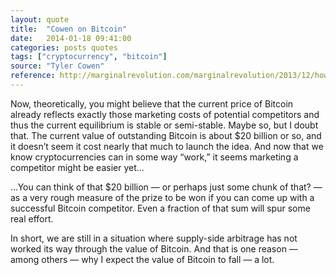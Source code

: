```yaml
---
layout: quote
title:  "Cowen on Bitcoin"
date:   2014-01-18 09:41:00
categories: posts quotes
tags: ["cryptocurrency", "bitcoin"]
source: "Tyler Cowen"
reference: http://marginalrevolution.com/marginalrevolution/2013/12/how-and-why-bitcoin-will-plummet-in-price.html
---
```


Now, theoretically, you might believe that the current price of Bitcoin already reflects exactly those marketing costs of potential competitors and thus the current equilibrium is stable or semi-stable.  Maybe so, but I doubt that.  The current value of outstanding Bitcoin is about $20 billion or so, and it doesn’t seem it cost nearly that much to launch the idea.  And now that we know cryptocurrencies can in some way “work,” it seems marketing a competitor might be easier yet...

...You can think of that $20 billion — or perhaps just some chunk of that? — as a very rough measure of the prize to be won if you can come up with a successful Bitcoin competitor.  Even a fraction of that sum will spur some real effort.

In short, we are still in a situation where supply-side arbitrage has not worked its way through the value of Bitcoin.  And that is one reason — among others — why I expect the value of Bitcoin to fall — a lot.